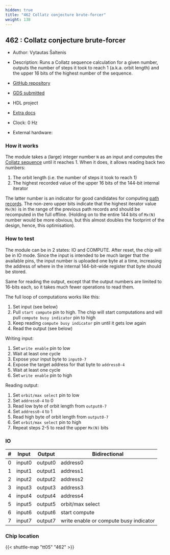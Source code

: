 ```yaml
---
hidden: true
title: "462 Collatz conjecture brute-forcer"
weight: 138
---
```


## 462 : Collatz conjecture brute-forcer

* Author: Vytautas Šaltenis
* Description: Runs a Collatz sequence calculation for a given number, outputs the number
of steps it took to reach 1 (a.k.a. orbit length) and the upper 16 bits of
the highest number of the sequence.

* [GitHub repository](https://github.com/rtfb/tt05-collatz)
* [GDS submitted](https://github.com/rtfb/tt05-collatz/actions/runs/6523335236)
* HDL project
* [Extra docs](https://github.com/rtfb/tt05-collatz/blob/main/README.md)
* Clock: 0 Hz
* External hardware: 



### How it works

The module takes a (large) integer number `N` as an input and computes the
[Collatz sequence][1] until it reaches 1. When it does, it allows reading
back two numbers:

1) The orbit length (i.e. the number of steps it took to reach 1)
2) The highest recorded value of the upper 16 bits of the 144-bit internal
   iterator

The latter number is an indicator for good candidates for computing [path
records][2]. The non-zero upper bits indicate that the highest iterator
value `Mx(N)` is in the range of the previous path records and should be
recomputed in the full offline. (Holding on to the entire 144 bits of
`Mx(N)` number would be more obvious, but this almost doubles the footprint
of the design, hence, this optimisation).

[1]: https://en.wikipedia.org/wiki/Collatz_conjecture

[2]: http://www.ericr.nl/wondrous/pathrecs.html


### How to test

The module can be in 2 states: IO and COMPUTE. After reset, the chip will
be in IO mode. Since the input is intended to be much larger that the
available pins, the input number is uploaded one byte at a time,
increasing the address of where in the internal 144-bit-wide register that
byte should be stored.

Same for reading the output, except that the output numbers are limited to
16-bits each, so it takes much fewer operations to read them.

The full loop of computations works like this:

1) Set input (see below)
2) Pull `start compute` pin to high. The chip will start computations and
   will pull `compute busy indicator` pin to high
3) Keep reading `compute busy indicator` pin until it gets low again
4) Read the output (see below)

Writing input:

1) Set `write enable` pin to low
2) Wait at least one cycle
3) Expose your input byte to `input0-7`
4) Expose the target address for that byte to `address0-4`
5) Wait at least one cycle
6) Set `write enable` pin to high

Reading output:

1) Set `orbit/max select` pin to low
2) Set `address0-4` to 0
3) Read low byte of orbit length from `output0-7`
4) Set `address0-4` to 1
5) Read high byte of orbit length from `output0-7`
6) Set `orbit/max select` pin to high
7) Repeat steps 2-5 to read the upper `Mx(N)` bits


### IO

| # | Input        | Output       | Bidirectional      |
|---|--------------|--------------| -------------------|
| 0 | input0  | output0 | address0 |
| 1 | input1  | output1 | address1 |
| 2 | input2  | output2 | address2 |
| 3 | input3  | output3 | address3 |
| 4 | input4  | output4 | address4 |
| 5 | input5  | output5 | orbit/max select |
| 6 | input6  | output6 | start compute |
| 7 | input7  | output7 | write enable or compute busy indicator |

### Chip location

{{< shuttle-map "tt05" "462" >}}
